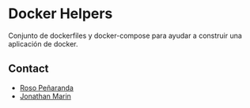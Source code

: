 # Docker Helpers

Conjunto de dockerfiles y docker-compose para ayudar a construir una aplicación de docker.

## Contact

- [Roso Peñaranda](https://github.com/RosoPenaranda)
- [Jonathan Marin](https://github.com/Anceloth)
